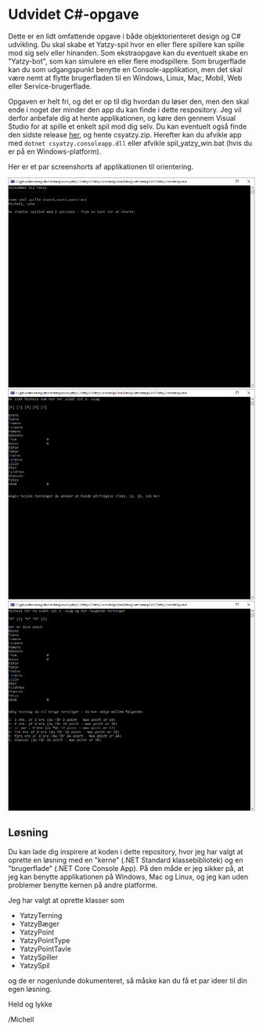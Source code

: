 # Udvidet C#-opgave

Dette er en lidt omfattende opgave i både objektorienteret design og C# udvikling. Du skal skabe et Yatzy-spil hvor en eller flere spillere kan spille mod sig selv eller hinanden. Som ekstraopgave kan du eventuelt skabe en "Yatzy-bot", som kan simulere en eller flere modspillere. Som brugerflade kan du som udgangspunkt benytte en Console-applikation, men det skal være nemt at flytte brugerfladen til en Windows, Linux, Mac, Mobil, Web eller Service-brugerflade.

Opgaven er helt fri, og det er op til dig hvordan du løser den, men den skal ende i noget der minder den 
app du kan finde i dette respository. Jeg vil derfor anbefale dig at hente applikationen, og køre den 
gennem Visual Studio for at spille et enkelt spil mod dig selv. Du kan eventuelt også finde den 
sidste release [her](https://github.com/devcronberg/os-cs-yatzy/releases/latest), og hente csyatzy.zip. Herefter 
kan du afvikle app med ```dotnet csyatzy.consoleapp.dll``` eller afvikle spil_yatzy_win.bat (hvis du er på en Windows-platform).

Her er et par screenshorts af applikationen til orientering.

![](CSYatzy/Billeder/b1.png)
![](CSYatzy/Billeder/b2.png)
![](CSYatzy/Billeder/b3.png)



## Løsning

Du kan lade dig inspirere at koden i dette repository, hvor jeg har valgt at oprette en løsning med en "kerne" (.NET Standard klassebibliotek) og en "brugerflade" (.NET Core Console App). På den måde er jeg sikker på, at jeg kan benytte applikationen på Windows, Mac og Linux, og jeg kan uden problemer benytte kernen på andre platforme.

Jeg har valgt at oprette klasser som

- YatzyTerning
- YatzyBæger
- YatzyPoint
- YatzyPointType
- YatzyPointTavle
- YatzySpiller
- YatzySpil

og de er nogenlunde dokumenteret, så måske kan du få et par ideer til din egen løsning.

Held og lykke

/Michell

